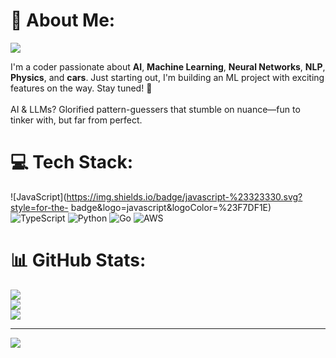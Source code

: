 # 💫 About Me:

![](https://i.pinimg.com/1200x/74/55/c0/7455c0389cfead22296b627af770d029.jpg)

I'm a coder passionate about **AI**, **Machine Learning**, **Neural Networks**, **NLP**, **Physics**, and **cars**. Just starting out, I'm building an ML project with exciting features on the way. Stay tuned! 🌟<br><br>AI & LLMs? Glorified pattern-guessers that stumble on nuance—fun to tinker with, but far from perfect.


# 💻 Tech Stack:
![JavaScript](https://img.shields.io/badge/javascript-%23323330.svg?style=for-the-
badge&logo=javascript&logoColor=%23F7DF1E) ![TypeScript](https://img.shields.io/badge/typescript-%23007ACC.svg?style=for-the-badge&logo=typescript&logoColor=white) ![Python](https://img.shields.io/badge/python-3670A0?style=for-the-badge&logo=python&logoColor=ffdd54) ![Go](https://img.shields.io/badge/go-%2300ADD8.svg?style=for-the-badge&logo=go&logoColor=white) ![AWS](https://img.shields.io/badge/AWS-%23FF9900.svg?style=for-the-badge&logo=amazon-aws&logoColor=white)
# 📊 GitHub Stats:
![](https://github-readme-stats.vercel.app/api?username=mahitoh&theme=dark&hide_border=false&include_all_commits=false&count_private=false)<br/>
![](https://nirzak-streak-stats.vercel.app/?user=mahitoh&theme=dark&hide_border=false)<br/>
![](https://github-readme-stats.vercel.app/api/top-langs/?username=mahitoh&theme=dark&hide_border=false&include_all_commits=false&count_private=false&layout=compact)

---
[![](https://visitcount.itsvg.in/api?id=mahitoh&icon=0&color=0)](https://visitcount.itsvg.in)


